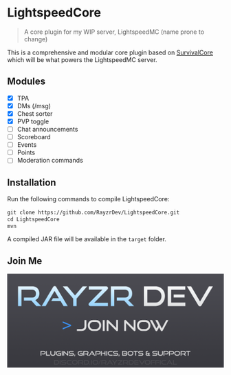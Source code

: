 # LightspeedCore

> A core plugin for my WIP server, LightspeedMC (name prone to change)

This is a comprehensive and modular core plugin based on [SurvivalCore](https://github.com/Rayzr522/SurvivalCore) which will be what powers the LightspeedMC server.

## Modules

- [x] TPA
- [x] DMs (/msg)
- [x] Chest sorter
- [x] PVP toggle
- [ ] Chat announcements
- [ ] Scoreboard
- [ ] Events
- [ ] Points
- [ ] Moderation commands

## Installation

Run the following commands to compile LightspeedCore:

```
git clone https://github.com/RayzrDev/LightspeedCore.git
cd LightspeedCore
mvn
```

A compiled JAR file will be available in the `target` folder.

## Join Me

[![Discord Badge](https://github.com/Rayzr522/ProjectResources/raw/master/RayzrDev/badge-small.png)](https://discord.io/rayzrdevofficial)
